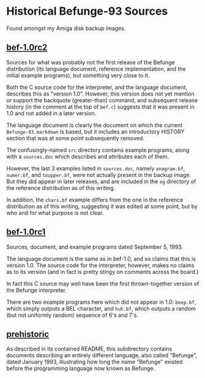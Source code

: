Historical Befunge-93 Sources
=============================

Found amongst my Amiga disk backup images.

[bef-1.0rc2](bef-1.0rc2)
------------------------

Sources for what was probably not the first release of the Befunge
distribution (its language document, reference implementation, and
the initial example programs), but something very close to it.

Both the C source code for the interpreter, and the language document,
describes this as "version 1.0".  However, this version does not yet
mention or support the backquote (greater-than) command, and
subsequent release history (in the comment at the top of `bef.c`)
suggests that it was present in 1.0 and not added in a later version.

The language document is clearly the document on which the current
`Befunge-93.markdown` is based, but it includes an introductory HISTORY
section that was at some point subsequently removed.

The confusingly-named `src` directory contains example programs, along
with a `sources.doc` which describes and attributes each of them.

However, the last 3 examples listed in `sources.doc`, namely
`anagram.bf`, `numer.bf`, and `toupper.bf`, were not actually present
in the backup image.  But they did appear in later releases, and are
included in the `eg` directory of the reference distribution as of this
writing.

In addition, the `chars.bf` example differs from the one in the
reference distribution as of this writing, suggesting it was edited at
some point, but by who and for what purpose is not clear.

[bef-1.0rc1](bef-1.0rc1)
------------------

Sources, document, and example programs dated September 5, 1993.

The language document is the same as in bef-1.0, and so claims that
this is version 1.0.  The source code for the interpreter, however,
makes no claims as to its version (and in fact is pretty stingy on
comments across the board.)

In fact this C source may well have been the first thrown-together
version of the Befunge interpreter.

There are two example programs here which did not appear in 1.0:
`beep.bf`, which simply outputs a BEL character, and `huh.bf`, which
outputs a random (but not uniformly random) sequence of 6's and 7's.

[prehistoric](prehistoric)
--------------------------

As described in its contained README, this subdirectory contains documents
describing an entirely different language, also called "Befunge", dated
January 1993, illustrating how long the name "Befunge" existed before the
programming language now known as Befunge.
